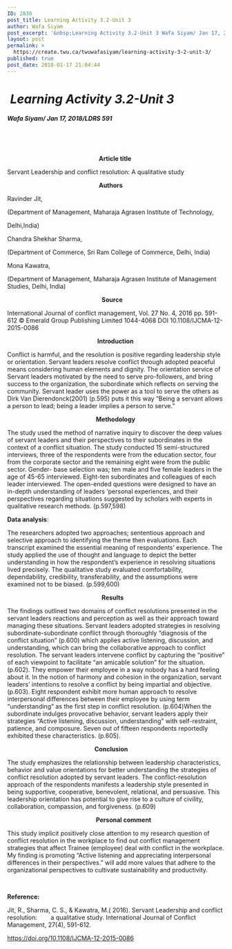 ```yaml
---
ID: 2830
post_title: Learning Activity 3.2-Unit 3
author: Wafa Siyam
post_excerpt: '&nbsp;Learning Activity 3.2-Unit 3 Wafa Siyam/ Jan 17, 2018/LDRS 591 &nbsp; &nbsp; &nbsp; &nbsp; &nbsp; &nbsp; &nbsp; &nbsp; &nbsp; &nbsp; &nbsp; &nbsp; &nbsp; &nbsp; &nbsp; &nbsp; &nbsp; &nbsp; &nbsp; &nbsp; &nbsp; &nbsp; &nbsp; &nbsp; &nbsp; &nbsp; &nbsp; &nbsp; &nbsp; &nbsp; &nbsp; &nbsp; &nbsp; &nbsp; Article title Servant Leadership and conflict resolution: A qualitative study &nbsp; &hellip; <p><a href="https://create.twu.ca/twuwafasiyam/learning-activity-3-2-unit-3/">Continue reading<span> "Learning Activity 3.2-Unit 3"</span></a></p>'
layout: post
permalink: >
  https://create.twu.ca/twuwafasiyam/learning-activity-3-2-unit-3/
published: true
post_date: 2018-01-17 21:04:44
---
```

<h1><strong><em> Learning Activity 3.2-Unit 3</em></strong></h1>
<p><strong><em>Wafa Siyam/ Jan 17, 2018/LDRS 591</em></strong></p>
<p>&nbsp;</p>
<p>&nbsp;</p>
<p><strong>                                                                Article title</strong></p>
<p>Servant Leadership and conflict resolution: A qualitative study</p>
<p><strong>                                                                Authors</strong></p>
<p>Ravinder Jit,</p>
<p>(Department of Management, Maharaja Agrasen Institute of Technology,</p>
<p>Delhi,India)</p>
<p>Chandra Shekhar Sharma,</p>
<p>(Department of Commerce, Sri Ram College of Commerce, Delhi, India)</p>
<p>Mona Kawatra,</p>
<p>(Department of Management, Maharaja Agrasen Institute of Management Studies, Delhi, India)</p>
<p><strong>                                                                  Source</strong></p>
<p>International Journal of conflict management, Vol. 27 No. 4, 2016 pp. 591-612 © Emerald Group Publishing Limited 1044-4068 DOI 10.1108/IJCMA-12-2015-0086</p>
<p><strong>                                                               Introduction</strong></p>
<p>Conflict is harmful, and the resolution is positive regarding leadership style or orientation. Servant leaders resolve conflict through adopted peaceful means considering human elements and dignity. The orientation service of Servant leaders motivated by the need to serve pro-followers, and bring success to the organization, the subordinate which reflects on serving the community. Servant leader uses the power as a tool to serve the others as Dirk Van Dierendonck(2001) (p.595) puts it this way “Being a servant allows a person to lead; being a leader implies a person to serve.”</p>
<p><strong>                                                              Methodology</strong></p>
<p>The study used the method of narrative inquiry to discover the deep values of servant leaders and their perspectives to their subordinates in the context of a conflict situation. The study conducted 15 semi-structured interviews, three of the respondents were from the education sector, four from the corporate sector and the remaining eight were from the public sector. Gender- base selection was; ten male and five female leaders in the age of 45-65 interviewed. Eight-ten subordinates and colleagues of each leader interviewed. The open-ended questions were designed to have an in-depth understanding of leaders ‘personal experiences, and their perspectives regarding situations suggested by scholars with experts in qualitative research methods. (p.597,598)</p>
<p><strong>Data analysis</strong>:</p>
<p>The researchers adopted two approaches; sententious approach and selective approach to identifying the theme then evaluations. Each transcript examined the essential meaning of respondents’ experience. The study applied the use of thought and language to depict the better understanding in how the respondent’s experience in resolving situations lived precisely. The qualitative study evaluated comfortability, dependability, credibility, transferability, and the assumptions were examined not to be biased. (p.599,600)</p>
<p><strong>                                                                  Results</strong></p>
<p>The findings outlined two domains of conflict resolutions presented in the servant leaders reactions and perception as well as their approach toward managing these situations. Servant leaders adopted strategies in resolving subordinate-subordinate conflict through thoroughly “diagnosis of the conflict situation” (p.600) which applies active listening, discussion, and understanding, which can bring the collaborative approach to conflict resolution. The servant leaders intervene conflict by capturing the “positive” of each viewpoint to facilitate “an amicable solution” for the situation. (p.602). They empower their employee in a way nobody has a hard feeling about it. In the notion of harmony and cohesion in the organization, servant leaders’ intentions to resolve a conflict by being impartial and objective. (p.603). Eight respondent exhibit more human approach to resolve interpersonal differences between their employee by using term “understanding” as the first step in conflict resolution. (p.604)When the subordinate indulges provocative behavior, servant leaders apply their strategies “Active listening, discussion, understanding” with self-restraint, patience, and composure. Seven out of fifteen respondents reportedly exhibited these characteristics. (p.605).</p>
<p><strong>                                                             Conclusion</strong></p>
<p>The study emphasizes the relationship between leadership characteristics, behavior and value orientations for better understanding the strategies of conflict resolution adopted by servant leaders. The conflict-resolution approach of the respondents manifests a leadership style presented in being supportive, cooperative, benevolent, relational, and persuasive. This leadership orientation has potential to give rise to a culture of civility, collaboration, compassion, and forgiveness. (p.609)</p>
<p><strong>                                                              Personal comment</strong></p>
<p>This study implicit positively close attention to my research question of conflict resolution in the workplace to find out conflict management strategies that affect Trainee (employee) deal with conflict in the workplace. My finding is promoting “Active listening and appreciating interpersonal differences in their perspectives.” will add more values that adhere to the organizational perspectives to cultivate sustainability and productivity.</p>
<p>&nbsp;</p>
<p><strong>Reference: </strong></p>
<p>Jit, R., Sharma, C. S., &amp; Kawatra, M.( 2016). Servant Leadership and conflict resolution:        a qualitative study. International Journal of Conflict Management, 27(4), 591-612.</p>
<p><a href="https://doi.org/10.1108/IJCMA-12-2015-0086">https://doi.org/10.1108/IJCMA-12-2015-0086</a></p>
<p>&nbsp;</p>